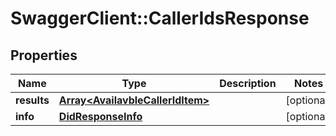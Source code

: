 # SwaggerClient::CallerIdsResponse

## Properties
Name | Type | Description | Notes
------------ | ------------- | ------------- | -------------
**results** | [**Array&lt;AvailavbleCallerIdItem&gt;**](AvailavbleCallerIdItem.md) |  | [optional] 
**info** | [**DidResponseInfo**](DidResponseInfo.md) |  | [optional] 


